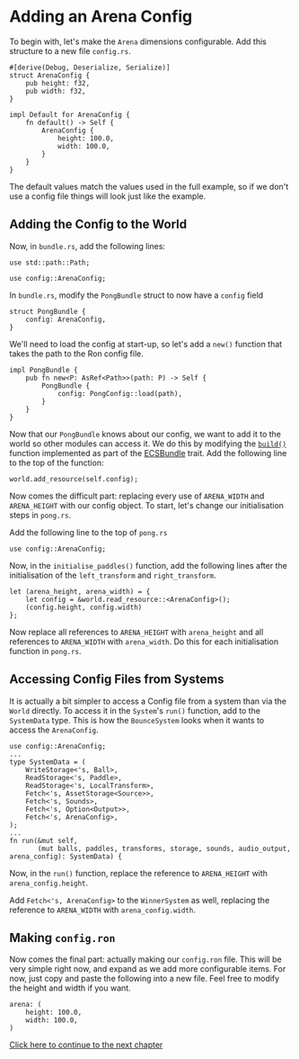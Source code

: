 # Adding an Arena Config

To begin with, let's make the `Arena` dimensions configurable. Add this structure to a new file `config.rs`.
```rust,ignore
#[derive(Debug, Deserialize, Serialize)]
struct ArenaConfig {
    pub height: f32,
    pub width: f32,
}

impl Default for ArenaConfig {
    fn default() -> Self {
        ArenaConfig {
            height: 100.0,
            width: 100.0,
        }
    }
}
```

The default values match the values used in the full example, so if we don't use a config file things will 
look just like the example. 

## Adding the Config to the World
Now, in `bundle.rs`, add the following lines:
```rust,ignore
use std::path::Path;

use config::ArenaConfig;
```

In `bundle.rs`, modify the `PongBundle` struct to now have a `config` field
```rust,ignore
struct PongBundle {
    config: ArenaConfig,
}
```
We'll need to load the config at start-up, so let's add a `new()` function that takes the path to the Ron 
config file.
```rust,ignore
impl PongBundle {
    pub fn new<P: AsRef<Path>>(path: P) -> Self {
        PongBundle {
            config: PongConfig::load(path),
        }
    }
}
```

Now that our `PongBundle` knows about our config, we want to add it to the world so other modules can access 
it. We do this by modifying the [`build()`][ecsbuild] function implemented as part of the 
[ECSBundle][ecsbundle] trait. Add the following line to the top of the function:
```rust,ignore
world.add_resource(self.config);
```

Now comes the difficult part: replacing every use of `ARENA_WIDTH` and `ARENA_HEIGHT` with our config object. 
To start, let's change our initialisation steps in `pong.rs`.

Add the following line to the top of `pong.rs`
```rust,ignore
use config::ArenaConfig;
```

Now, in the `initialise_paddles()` function, add the following lines after the initialisation of the 
`left_transform` and `right_transform`.
```rust,ignore
let (arena_height, arena_width) = {
    let config = &world.read_resource::<ArenaConfig>();
    (config.height, config.width)
};
```

Now replace all references to `ARENA_HEIGHT` with `arena_height` and all references to `ARENA_WIDTH` with 
`arena_width`. Do this for each initialisation function in `pong.rs`.

## Accessing Config Files from Systems
It is actually a bit simpler to access a Config file from a system than via the `World` directly. To access 
it in the `System`'s `run()` function, add to the `SystemData` type. This is how the `BounceSystem` looks 
when it wants to access the `ArenaConfig`.
```rust,ignore
use config::ArenaConfig;
...
type SystemData = (
    WriteStorage<'s, Ball>,
    ReadStorage<'s, Paddle>,
    ReadStorage<'s, LocalTransform>,
    Fetch<'s, AssetStorage<Source>>,
    Fetch<'s, Sounds>,
    Fetch<'s, Option<Output>>,
    Fetch<'s, ArenaConfig>,
);
...
fn run(&mut self, 
       (mut balls, paddles, transforms, storage, sounds, audio_output, arena_config): SystemData) {
```
Now, in the `run()` function, replace the reference to `ARENA_HEIGHT` with `arena_config.height`.

Add `Fetch<'s, ArenaConfig>` to the `WinnerSystem` as well, replacing the reference to `ARENA_WIDTH` with 
`arena_config.width`.

## Making `config.ron`

Now comes the final part: actually making our `config.ron` file. This will be very simple right now, and 
expand as we add more configurable items. For now, just copy and paste the following into a new file. Feel 
free to modify the height and width if you want.

```ignore
arena: (
    height: 100.0,
    width: 100.0,
)
```

[Click here to continue to the next chapter][1]

[config]: https://docs.rs/amethyst_config/0.5.0/amethyst_config/trait.Config.html
[ecsbundle]: https://docs.rs/amethyst_core/0.1.0/amethyst_core/bundle/trait.ECSBundle.html
[ecsbuild]: https://docs.rs/amethyst_core/0.1.0/amethyst_core/bundle/trait.ECSBundle.html#tymethod.build
[1]: ./appendices/a_config_files/ball_config.html

